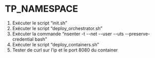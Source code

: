 # TP_NAMESPACE

1. Exécuter le script “init.sh”
2. Exécuter le script “deploy_orchestrator.sh”
3. Exécuter la commande “nsenter -t <PID >--net --user --uts --preserve-credential bash”
4. Exécuter le script “deploy_containers.sh”
5. Tester de curl sur l’ip et le port 8080 du container
